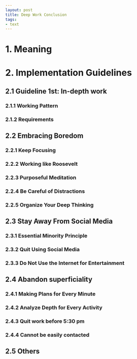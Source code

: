 ```yaml
---
layout: post
title: Deep Work Conclusion
tags: 
- text
---
```


<style>
  p{
    font-size:16px;
    line-height:0.1em;
    text-indent:20px;
  }
</style>

# 1.  Meaning
# 2.  Implementation Guidelines


## 2.1  Guideline 1st: In-depth work
### 2.1.1  Working Pattern
### 2.1.2  Requirements


## 2.2  Embracing Boredom
### 2.2.1  Keep Focusing
### 2.2.2	Working like Roosevelt
### 2.2.3	Purposeful Meditation
### 2.2.4	Be Careful of Distractions
### 2.2.5	Organize Your Deep Thinking


## 2.3  Stay Away From Social Media
### 2.3.1  Essential Minority Principle
### 2.3.2	Quit Using Social Media
### 2.3.3	Do Not Use the Internet for Entertainment


## 2.4  Abandon superficiality
### 2.4.1  Making Plans for Every Minute
### 2.4.2	Analyze Depth for Every Activity
### 2.4.3	Quit work before 5:30 pm
### 2.4.4	Cannot be easily contacted


## 2.5  Others


